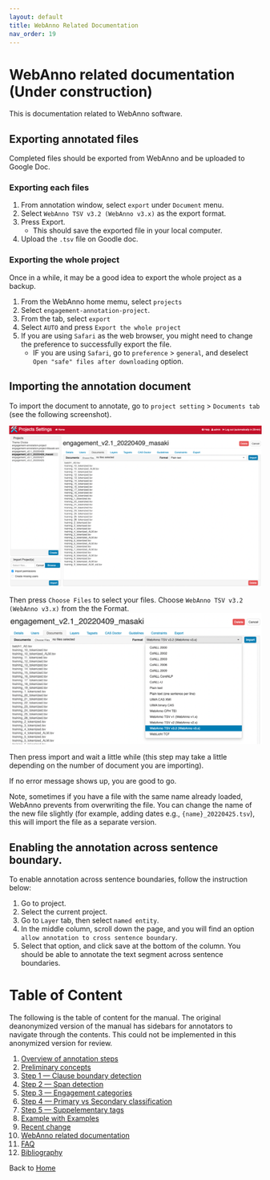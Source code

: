 ```yaml
---
layout: default
title: WebAnno Related Documentation
nav_order: 19
---
```

# WebAnno related documentation (Under construction)
This is documentation related to WebAnno software.


## Exporting annotated files
Completed files should be exported from WebAnno and be uploaded to Google Doc.

### Exporting each files
1. From annotation window, select `export` under `Document` menu.
2. Select `WebAnno TSV v3.2 (WebAnno v3.x)` as the export format.
3. Press Export.
   - This should save the exported file in your local computer. 
4. Upload the `.tsv` file on Goodle doc.

### Exporting the whole project
Once in a while, it may be a good idea to export the whole project as a backup.
1. From the WebAnno home memu, select `projects`
2. Select `engagement-annotation-project`.
3. From the tab, select `export`
4. Select `AUTO` and press `Export the whole project`
5. If you are using `Safari` as the web browser, you might need to change the preference to successfully export the file. 
   - IF you are using `Safari`, go to `preference` > `general`, and deselect `Open "safe" files after downloading` option.


## Importing the annotation document

To import the document to annotate, go to `project setting` > `Documents tab` (see the following screenshot).

![document](figures/webanno/document_import.png)

Then press `Choose Files` to select your files. Choose `WebAnno TSV v3.2 (WebAnno v3.x)` from the the Format. 
![tsv](figures/webanno/select_tsv.png)

Then press import and wait a little while (this step may take a little depending on the number of document you are importing). 

If no error message shows up, you are good to go.

Note, sometimes if you have a file with the same name already loaded, WebAnno prevents from overwriting the file. 
You can change the name of the new file slightly (for example, adding dates e.g., `{name}_20220425.tsv`), this will import the file as a separate version.

## Enabling the annotation across sentence boundary.
To enable annotation across sentence boundaries, follow the instruction below:

1. Go to project.
2. Select the current project.
3. Go to `Layer` tab, then select `named entity`.
4. In the middle column, scroll down the page, and you will find an option `allow annotation to cross sentence boundary`. 
5. Select that option, and click save at the bottom of the column.
You should be able to annotate the text segment across sentence boundaries.

# Table of Content

The following is the table of content for the manual. 
The original deanonymized version of the manual has sidebars for annotators to navigate through the contents. This could not be implemented in this anonymized version for review.


1. [Overview of annotation steps](0_overviews.md)
2. [Preliminary concepts](1_Basic_grammar.md)
3. [Step 1 — Clause boundary detection](1_Clause/index.md)
4. [Step 2 — Span detection](2_Spans/index.md)
5. [Step 3 — Engagement categories](3_Categories/index.md)
6. [Step 4 — Primary vs Secondary classification](Step4_primary_secondary.md)
7. [Step 5 — Suppelementary tags](5_supplementary_tags/index.md)
8. [Example with Examples](8_examples-in-context.md)
9. [Recent change](x_Change_log.md)
10. [WebAnno related documentation](WebAnno_related.md)
11. [FAQ](y_FAQ.md)
12. [Bibliography](z_Bibliography.md)

Back to [Home](index.md)